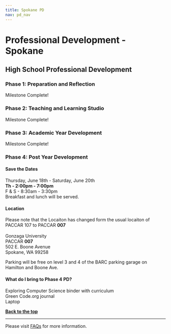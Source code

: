 ```yaml
---
title: Spokane PD
nav: pd_nav
---
```

<a id="top"></a>

# Professional Development - Spokane

## High School Professional Development

### Phase 1: Preparation and Reflection

Milestone Complete!

### Phase 2: Teaching and Learning Studio

Milestone Complete!

### Phase 3: Academic Year Development

Milestone Complete! 

### Phase 4: Post Year Development

#### Save the Dates
Thursday, June 18th - Saturday, June 20th
<br />
**Th - 2:00pm - 7:00pm**
<br />
F & S - 8:30am - 3:30pm
<br />
Breakfast and lunch will be served. 
<br />

#### Location
Please note that the Locaiton has changed form the usual locaiton of PACCAR 107 to PACCAR **007**
<br />
<br />
Gonzaga University
<br />
PACCAR **007**
<br />
502 E. Boone Avenue
<br />
Spokane, WA 99258

Parking will be free on level 3 and 4 of the BARC parking garage on Hamilton and Boone Ave.

#### What do I bring to Phase 4 PD? ####
Exploring Computer Science binder with curriculum
<br />
Green Code.org journal
<br />
Laptop


[**Back to the top**](#top)

----------
Please visit [FAQs](/educate/pd/faq) for more information.

<br />
<br />